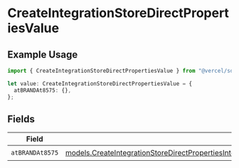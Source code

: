 # CreateIntegrationStoreDirectPropertiesValue

## Example Usage

```typescript
import { CreateIntegrationStoreDirectPropertiesValue } from "@vercel/sdk/models/createintegrationstoredirectop.js";

let value: CreateIntegrationStoreDirectPropertiesValue = {
  atBRANDAt8575: {},
};
```

## Fields

| Field                                                                                                                                                                                                                                                                                    | Type                                                                                                                                                                                                                                                                                     | Required                                                                                                                                                                                                                                                                                 | Description                                                                                                                                                                                                                                                                              |
| ---------------------------------------------------------------------------------------------------------------------------------------------------------------------------------------------------------------------------------------------------------------------------------------- | ---------------------------------------------------------------------------------------------------------------------------------------------------------------------------------------------------------------------------------------------------------------------------------------- | ---------------------------------------------------------------------------------------------------------------------------------------------------------------------------------------------------------------------------------------------------------------------------------------- | ---------------------------------------------------------------------------------------------------------------------------------------------------------------------------------------------------------------------------------------------------------------------------------------- |
| `atBRANDAt8575`                                                                                                                                                                                                                                                                          | [models.CreateIntegrationStoreDirectPropertiesIntegrationsResponse200ApplicationJSONResponseBodyStoreProductMetadataSchema9AtBRANDAt8575](../models/createintegrationstoredirectpropertiesintegrationsresponse200applicationjsonresponsebodystoreproductmetadataschema9atbrandat8575.md) | :heavy_check_mark:                                                                                                                                                                                                                                                                       | N/A                                                                                                                                                                                                                                                                                      |